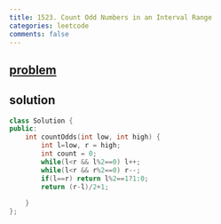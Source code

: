 ```yaml
---
title: 1523. Count Odd Numbers in an Interval Range
categories: leetcode
comments: false
---
```


## [problem](https://leetcode.com/problems/count-odd-numbers-in-an-interval-range/)


## solution
```c++
class Solution {
public:
    int countOdds(int low, int high) {
        int l=low, r = high;
        int count = 0;
        while(l<r && l%2==0) l++;
        while(l<r && r%2==0) r--;
        if(l==r) return l%2==1?1:0;
        return (r-l)/2+1;
        
    }
};
```